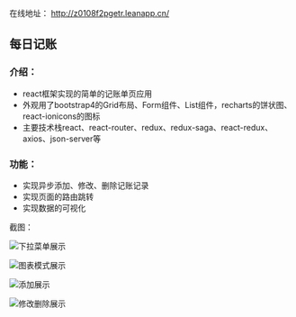 在线地址： http://z0108f2pgetr.leanapp.cn/ 

## 每日记账

### 介绍：

- react框架实现的简单的记账单页应用
- 外观用了bootstrap4的Grid布局、Form组件、List组件，recharts的饼状图、react-ionicons的图标
- 主要技术栈react、react-router、redux、redux-saga、react-redux、axios、json-server等

### 功能：

- 实现异步添加、修改、删除记账记录
- 实现页面的路由跳转
- 实现数据的可视化


截图：


![下拉菜单展示](https://github.com/wellssu0/react-cost-bill/blob/master/image/1.gif)

![图表模式展示](https://github.com/wellssu0/react-cost-bill/blob/master/image/2.gif)

![添加展示](https://github.com/wellssu0/react-cost-bill/blob/master/image/3.gif)

![修改删除展示](https://github.com/wellssu0/react-cost-bill/blob/master/image/4.gif)

